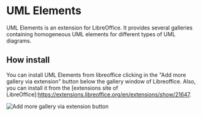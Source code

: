 # UML Elements
UML Elements is an extension for LibreOffice. It provides several galleries containing homogeneous UML elements for different types of UML diagrams.

## How install

You can install UML Elements from libreoffice clicking in the "Add more gallery via extension" button below the gallery window of Libreoffice. Also, you can install it from the [extensions site of LibreOffice]:https://extensions.libreoffice.org/en/extensions/show/21647.

![Add more gallery via extension button](https://github.com/user-attachments/assets/563bddc0-60f2-4eb4-999f-67f6ccb35620)
